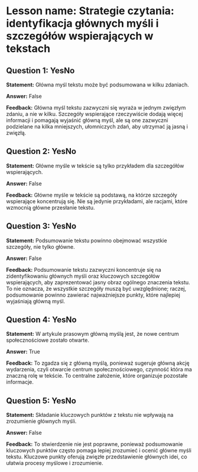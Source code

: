 # Lesson name: Strategie czytania: identyfikacja głównych myśli i szczegółów wspierających w tekstach

## Question 1: YesNo

**Statement:** Główna myśl tekstu może być podsumowana w kilku zdaniach.

**Answer:** False

**Feedback:**
Główna myśl tekstu zazwyczni się wyraża w jednym zwięzłym zdaniu, a nie w kilku. Szczegóły wspierające rzeczywiście dodają więcej informacji i pomagają wyjaśnić główną myśl, ale są one zazwyczni podzielane na kilka mniejszych, ułomniczych zdań, aby utrzymać ją jasną i zwięzłą.


## Question 2: YesNo

**Statement:** Główne myśle w tekście są tylko przykładem dla szczegółów wspierających.

**Answer:** False

**Feedback:**
Główne myśle w tekście są podstawą, na którze szczegóły wspierające koncentrują się. Nie są jedynie przykładami, ale racjami, które wzmocnią główne przesłanie tekstu.


## Question 3: YesNo

**Statement:** Podsumowanie tekstu powinno obejmować wszystkie szczegóły, nie tylko główne.

**Answer:** False

**Feedback:**
Podsumowanie tekstu zazwyczni koncentruje się na zidentyfikowaniu głównych myśli oraz kluczowych szczegółów wspierających, aby zaprezentować jasny obraz ogólnego znaczenia tekstu. To nie oznacza, że wszystkie szczegóły muszą być uwzględnione; raczej, podsumowanie powinno zawierać najważniejsze punkty, które najlepiej wyjaśniają główną myśl.


## Question 4: YesNo

**Statement:** W artykule prasowym główną myślą jest, że nowe centrum społecznościowe zostało otwarte.

**Answer:** True

**Feedback:**
To zgadza się z główną myślą, ponieważ sugeruje główną akcję wydarzenia, czyli otwarcie centrum społecznościowego, czynność która ma znaczną rolę w tekście. To centralne założenie, które organizuje pozostałe informacje.


## Question 5: YesNo

**Statement:** Składanie kluczowych punktów z tekstu nie wpływają na zrozumienie głównych myśli.

**Answer:** False

**Feedback:**
To stwierdzenie nie jest poprawne, ponieważ podsumowanie kluczowych punktów często pomaga lepiej zrozumieć i ocenić główne myśli tekstu. Kluczowe punkty oferują zwięzłe przedstawienie głównych idei, co ułatwia procesy myślowe i zrozumienie.

